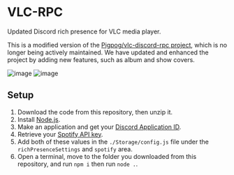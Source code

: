 # VLC-RPC
Updated Discord rich presence for VLC media player.

This is a modified version of the [Pigpog/vlc-discord-rpc project](https://github.com/Pigpog/vlc-discord-rpc), which is no longer being actively maintained. We have updated and enhanced the project by adding new features, such as album and show covers. 

![image](https://user-images.githubusercontent.com/61550272/234398623-02c343fa-c500-421c-a7a8-cb4d33f88a81.png)
![image](https://user-images.githubusercontent.com/61550272/234398854-078e1435-1a29-4fd2-8444-16938993b06d.png)


## Setup
1. Download the code from this repository, then unzip it.
2. Install [Node.js](https://nodejs.org/en/download).
3. Make an application and get your [Discord Application ID](https://discord.com/developers/applications).
4. Retrieve your [Spotify API key](https://developer.spotify.com/documentation/web-api/tutorials/getting-started).
5. Add both of these values in the `./Storage/config.js` file under the `richPresenceSettings` and `spotify` area.
6. Open a terminal, move to the folder you downloaded from this repository, and run `npm i` then run `node .`.

